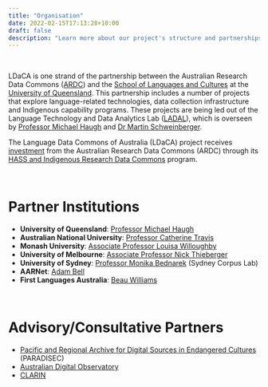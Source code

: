 ```yaml
---
title: "Organisation"
date: 2022-02-15T17:13:28+10:00
draft: false
description: "Learn more about our project's structure and partnerships."
---
```


<br>

LDaCA is one strand of the partnership between the Australian Research Data Commons ([ARDC](https://ardc.edu.au/)) and the [School of Languages and Cultures](https://languages-cultures.uq.edu.au/) at the [University of Queensland](https://www.uq.edu.au/). This partnership includes a number of projects that explore language-related technologies, data collection infrastructure and Indigenous capability programs. These projects are being led out of the Language Technology and Data Analytics Lab ([LADAL](https://slcladal.github.io/index.html)), which is overseen by [Professor Michael Haugh](https://languages-cultures.uq.edu.au/profile/1498/michael-haugh) and [Dr Martin Schweinberger](https://languages-cultures.uq.edu.au/profile/4295/martin-schweinberger).

The Language Data Commons of Australia (LDaCA) project receives [investment](https://doi.org/10.47486/HIR001)
from the Australian Research Data Commons (ARDC) through its [HASS and Indigenous Research Data Commons](https://ardc.edu.au/hass-and-indigenous-research-data-commons/) program.

<br>

# Partner Institutions

- **University of Queensland**: [Professor Michael Haugh](https://languages-cultures.uq.edu.au/profile/1498/michael-haugh)
- **Australian National University**: [Professor Catherine Travis](https://researchers.anu.edu.au/researchers/travis-ce)
- **Monash University**: [Associate Professor Louisa Willoughby](https://research.monash.edu/en/persons/louisa-willoughby)
- **University of Melbourne**: [Associate Professor Nick Thieberger](https://findanexpert.unimelb.edu.au/profile/18278-nick-thieberger)
- **University of Sydney**: [Professor Monika Bednarek](https://www.sydney.edu.au/arts/about/our-people/academic-staff/monika-bednarek.html) (Sydney Corpus Lab)
- **AARNet**: [Adam Bell](https://www.linkedin.com/in/adamjohnbell/)
- **First Languages Australia**: [Beau Williams](https://www.firstlanguages.org.au/about)

<br>

# Advisory/Consultative Partners

- [Pacific and Regional Archive for Digital Sources in Endangered Cultures](https://www.paradisec.org.au) (PARADISEC)
- [Australian Digital Observatory](https://www.digitalobservatory.net.au/)
- [CLARIN](https://www.clarin.eu)

<br>
